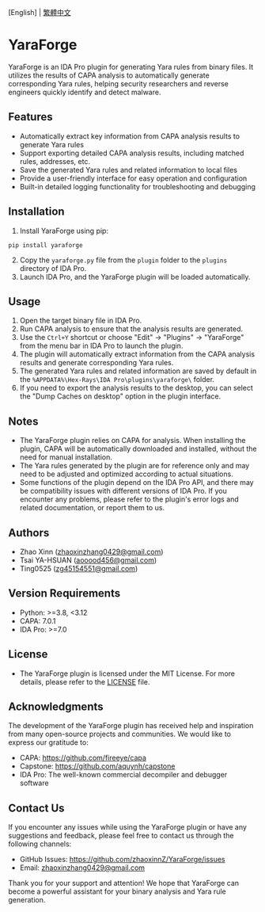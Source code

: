 [English] | [繁體中文](README_zh.md)
# YaraForge
YaraForge is an IDA Pro plugin for generating Yara rules from binary files. It utilizes the results of CAPA analysis to automatically generate corresponding Yara rules, helping security researchers and reverse engineers quickly identify and detect malware.

## Features

* Automatically extract key information from CAPA analysis results to generate Yara rules
* Support exporting detailed CAPA analysis results, including matched rules, addresses, etc.
* Save the generated Yara rules and related information to local files
* Provide a user-friendly interface for easy operation and configuration
* Built-in detailed logging functionality for troubleshooting and debugging

## Installation

1. Install YaraForge using pip:
```shell
pip install yaraforge
```
2. Copy the `yaraforge.py` file from the `plugin` folder to the `plugins` directory of IDA Pro.
3. Launch IDA Pro, and the YaraForge plugin will be loaded automatically.

## Usage

1. Open the target binary file in IDA Pro.
2. Run CAPA analysis to ensure that the analysis results are generated.
3. Use the `Ctrl+Y` shortcut or choose "Edit" -> "Plugins" -> "YaraForge" from the menu bar in IDA Pro to launch the plugin.
4. The plugin will automatically extract information from the CAPA analysis results and generate corresponding Yara rules.
5. The generated Yara rules and related information are saved by default in the `%APPDATA%\Hex-Rays\IDA Pro\plugins\yaraforge\` folder.
6. If you need to export the analysis results to the desktop, you can select the "Dump Caches on desktop" option in the plugin interface.

## Notes

* The YaraForge plugin relies on CAPA for analysis. When installing the plugin, CAPA will be automatically downloaded and installed, without the need for manual installation.
* The Yara rules generated by the plugin are for reference only and may need to be adjusted and optimized according to actual situations.
* Some functions of the plugin depend on the IDA Pro API, and there may be compatibility issues with different versions of IDA Pro. If you encounter any problems, please refer to the plugin's error logs and related documentation, or report them to us.

## Authors

* Zhao Xinn (zhaoxinzhang0429@gmail.com)
* Tsai YA-HSUAN (aooood456@gmail.com)
* Ting0525 (zg45154551@gmail.com)

## Version Requirements

* Python: >=3.8, <3.12
* CAPA: 7.0.1
* IDA Pro: >=7.0

## License
* The YaraForge plugin is licensed under the MIT License. For more details, please refer to the [LICENSE](LICENSE) file.

## Acknowledgments
The development of the YaraForge plugin has received help and inspiration from many open-source projects and communities. We would like to express our gratitude to:

* CAPA: https://github.com/fireeye/capa
* Capstone: https://github.com/aquynh/capstone
* IDA Pro: The well-known commercial decompiler and debugger software

## Contact Us
If you encounter any issues while using the YaraForge plugin or have any suggestions and feedback, please feel free to contact us through the following channels:

* GitHub Issues: https://github.com/zhaoxinnZ/YaraForge/issues
* Email: zhaoxinzhang0429@gmail.com

Thank you for your support and attention! We hope that YaraForge can become a powerful assistant for your binary analysis and Yara rule generation.